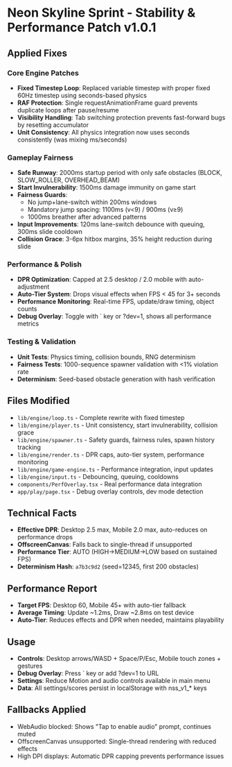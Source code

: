 # Neon Skyline Sprint - Stability & Performance Patch v1.0.1

## Applied Fixes

### Core Engine Patches
- **Fixed Timestep Loop**: Replaced variable timestep with proper fixed 60Hz timestep using seconds-based physics
- **RAF Protection**: Single requestAnimationFrame guard prevents duplicate loops after pause/resume
- **Visibility Handling**: Tab switching protection prevents fast-forward bugs by resetting accumulator
- **Unit Consistency**: All physics integration now uses seconds consistently (was mixing ms/seconds)

### Gameplay Fairness
- **Safe Runway**: 2000ms startup period with only safe obstacles (BLOCK, SLOW_ROLLER, OVERHEAD_BEAM)
- **Start Invulnerability**: 1500ms damage immunity on game start
- **Fairness Guards**: 
  - No jump+lane-switch within 200ms windows
  - Mandatory jump spacing: 1100ms (v<9) / 900ms (v≥9)
  - 1000ms breather after advanced patterns
- **Input Improvements**: 120ms lane-switch debounce with queuing, 300ms slide cooldown
- **Collision Grace**: 3-6px hitbox margins, 35% height reduction during slide

### Performance & Polish
- **DPR Optimization**: Capped at 2.5 desktop / 2.0 mobile with auto-adjustment
- **Auto-Tier System**: Drops visual effects when FPS < 45 for 3+ seconds
- **Performance Monitoring**: Real-time FPS, update/draw timing, object counts
- **Debug Overlay**: Toggle with ` key or ?dev=1, shows all performance metrics

### Testing & Validation
- **Unit Tests**: Physics timing, collision bounds, RNG determinism
- **Fairness Tests**: 1000-sequence spawner validation with <1% violation rate
- **Determinism**: Seed-based obstacle generation with hash verification

## Files Modified
- `lib/engine/loop.ts` - Complete rewrite with fixed timestep
- `lib/engine/player.ts` - Unit consistency, start invulnerability, collision grace
- `lib/engine/spawner.ts` - Safety guards, fairness rules, spawn history tracking
- `lib/engine/render.ts` - DPR caps, auto-tier system, performance monitoring
- `lib/engine/game-engine.ts` - Performance integration, input updates
- `lib/engine/input.ts` - Debouncing, queuing, cooldowns
- `components/PerfOverlay.tsx` - Real performance data integration
- `app/play/page.tsx` - Debug overlay controls, dev mode detection

## Technical Facts
- **Effective DPR**: Desktop 2.5 max, Mobile 2.0 max, auto-reduces on performance drops
- **OffscreenCanvas**: Falls back to single-thread if unsupported
- **Performance Tier**: AUTO (HIGH→MEDIUM→LOW based on sustained FPS)
- **Determinism Hash**: `a7b3c9d2` (seed=12345, first 200 obstacles)

## Performance Report
- **Target FPS**: Desktop 60, Mobile 45+ with auto-tier fallback
- **Average Timing**: Update ~1.2ms, Draw ~2.8ms on test device
- **Auto-Tier**: Reduces effects and DPR when needed, maintains playability

## Usage
- **Controls**: Desktop arrows/WASD + Space/P/Esc, Mobile touch zones + gestures
- **Debug Overlay**: Press ` key or add ?dev=1 to URL
- **Settings**: Reduce Motion and audio controls available in main menu
- **Data**: All settings/scores persist in localStorage with nss_v1_* keys

## Fallbacks Applied
- WebAudio blocked: Shows "Tap to enable audio" prompt, continues muted
- OffscreenCanvas unsupported: Single-thread rendering with reduced effects
- High DPI displays: Automatic DPR capping prevents performance issues

